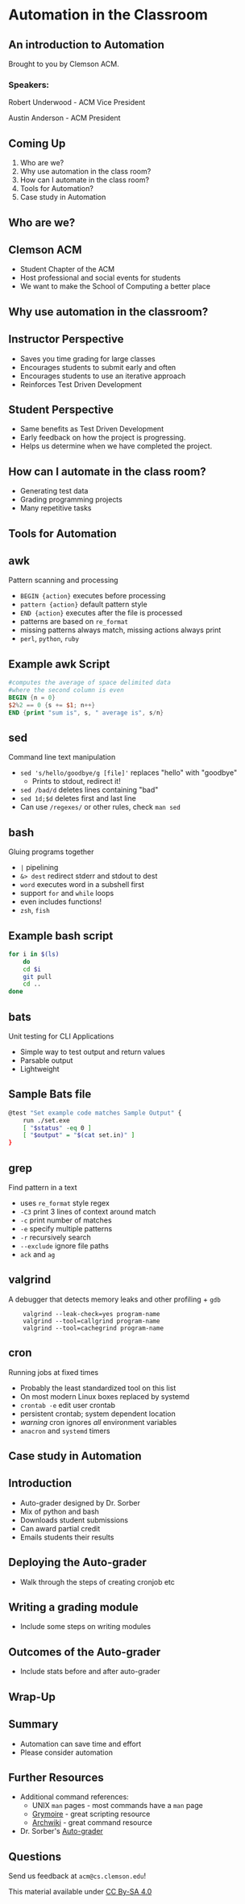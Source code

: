 # Automation in the Classroom


## An introduction to Automation

Brought to you by Clemson ACM.

### Speakers:

Robert Underwood - ACM Vice President

Austin Anderson - ACM President



## Coming Up

1. Who are we?
2. Why use automation in the class room?
3. How can I automate in the class room?
4. Tools for Automation?
5. Case study in Automation



## Who are we?


## Clemson ACM

- Student Chapter of the ACM
- Host professional and social events for students
- We want to make the School of Computing a better place



## Why use automation in the classroom?


## Instructor Perspective

- Saves you time grading for large classes
- Encourages students to submit early and often
- Encourages students to use an iterative approach
- Reinforces Test Driven Development


## Student Perspective

- Same benefits as Test Driven Development
- Early feedback on how the project is progressing.
- Helps us determine when we have completed the project.



## How can I automate in the class room?

- Generating test data
- Grading programming projects
- Many repetitive tasks



## Tools for Automation


## awk

Pattern scanning and processing

- `BEGIN {action}` executes before processing
- `pattern {action}` default pattern style
- `END {action}` executes after the file is processed
- patterns are based on `re_format`
- missing patterns always match, missing actions always print
- `perl`, `python`, `ruby`


## Example awk Script

```awk
#computes the average of space delimited data
#where the second column is even
BEGIN {n = 0}
$2%2 == 0 {s += $1; n++}
END {print "sum is", s, " average is", s/n}
```


## sed

Command line text manipulation

- `sed 's/hello/goodbye/g [file]'` replaces "hello" with "goodbye"
    - Prints to stdout, redirect it!
- `sed /bad/d` deletes lines containing "bad"
- `sed 1d;$d` deletes first and last line
- Can use `/regexes/` or other rules, check `man sed`


## bash

Gluing programs together

- `|` pipelining
- `&> dest` redirect stderr and stdout to dest
- `word` executes word in a subshell first
- support `for` and `while` loops
- even includes functions!
- `zsh`, `fish`


## Example bash script

```bash
for i in $(ls)
	do
	cd $i
	git pull
	cd ..
done
```


## bats

Unit testing for CLI Applications

- Simple way to test output and return values
- Parsable output
- Lightweight


## Sample Bats file

```bash
@test "Set example code matches Sample Output" {
	run ./set.exe
	[ "$status" -eq 0 ]
	[ "$output" = "$(cat set.in)" ]
}
```


## grep

Find pattern in a text

- uses `re_format` style regex
- `-C3` print 3 lines of context around match
- `-c` print number of matches
- `-e` specify multiple patterns
- `-r` recursively search
- `--exclude` ignore file paths
- `ack` and `ag`


## valgrind

A debugger that detects memory leaks and other profiling + `gdb`

        valgrind --leak-check=yes program-name
        valgrind --tool=callgrind program-name
        valgrind --tool=cachegrind program-name


## cron

Running jobs at fixed times

- Probably the least standardized tool on this list
- On most modern Linux boxes replaced by systemd
- `crontab -e` edit user crontab
- persistent crontab; system dependent location
- *warning* cron ignores *all* environment variables
- `anacron` and `systemd` timers



## Case study in Automation


## Introduction

- Auto-grader designed by Dr. Sorber
- Mix of python and bash
- Downloads student submissions
- Can award partial credit
- Emails students their results


## Deploying the Auto-grader

- Walk through the steps of creating cronjob etc


## Writing a grading module

- Include some steps on writing modules


## Outcomes of the Auto-grader

- Include stats before and after auto-grader



## Wrap-Up


## Summary

- Automation can save time and effort
- Please consider automation


## Further Resources

- Additional command references:
  - UNIX `man` pages - most commands have a `man` page
  - [Grymoire][1] - great scripting resource
  - [Archwiki][2] - great command resource
- Dr. Sorber's [Auto-grader][3]

[1]: http://www.grymoire.com/
[2]: https://wiki.archlinux.org/index.php/Main_Page
[3]: http://buffet.cs.clemson.edu


## Questions

Send us feedback at `acm@cs.clemson.edu`!

This material available under [CC By-SA 4.0](http://creativecommons.org/licenses/by-sa/4.0/)
